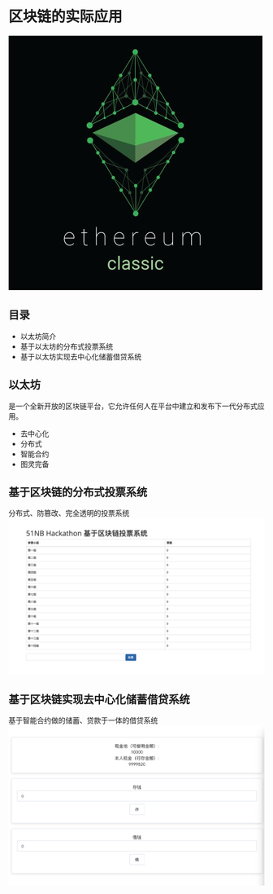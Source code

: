 # 区块链的实际应用

![](../assets/images/ethereum/ethereum1.png)

## 目录

- 以太坊简介
- 基于以太坊的分布式投票系统
- 基于以太坊实现去中心化储蓄借贷系统

## 以太坊

是一个全新开放的区块链平台，它允许任何人在平台中建立和发布下一代分布式应用。

- 去中心化
- 分布式
- 智能合约
- 图灵完备

## 基于区块链的分布式投票系统

分布式、防篡改、完全透明的投票系统
![](../assets/images/ethereum/vote.png)

## 基于区块链实现去中心化储蓄借贷系统

基于智能合约做的储蓄、贷款于一体的借贷系统
![](../assets/images/ethereum/bank.png)